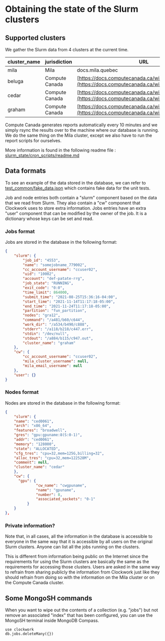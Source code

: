 # Obtaining the state of the Slurm clusters

## Supported clusters

We gather the Slurm data from 4 clusters at the current time.

| cluster_name | jurisdiction   | URL |
|--------------|----------------|-----|
| mila         | Mila           | docs.mila.quebec |
| beluga       | Compute Canada | [https://docs.computecanada.ca/wiki/B%C3%A9luga/en](https://docs.computecanada.ca/wiki/B%C3%A9luga/en) |
| cedar        | Compute Canada | [https://docs.computecanada.ca/wiki/Cedar/en](https://docs.computecanada.ca/wiki/Cedar/en) |
| graham       | Compute Canada | [https://docs.computecanada.ca/wiki/Graham/en](https://docs.computecanada.ca/wiki/Graham/en)|

Compute Canada generates reports automatically every 10 minutes
and we simply rsync the results over to the machine where our
database is running. We do the same thing on the Mila cluster,
except we also have to run the report scripts for ourselves.

More information is found in the following readme file :
[slurm_state/cron_scripts/readme.md](https://github.com/mila-iqia/clockwork/tree/master/slurm_state/cron_scripts)

## Data formats

To see an example of the data stored in the database,
we can refer to
[test_common/fake_data.json](https://github.com/mila-iqia/clockwork/tree/master/test_common/fake_data.json)
which contains fake data for the unit tests.

Job and node entries both contain a "slurm" component based
on the data that we read from Slurm.
They also contain a "cw" component that Clockwork uses
to store extra information.
Jobs entries have an extra "user" component that can be
modified by the owner of the job. It is a dictionary
whose keys can be set and read.

### Jobs format

Jobs are stored in the database in the following format:
```json
{
    "slurm": {
        "job_id": "4553",
        "name": "somejobname_779002",
        "cc_account_username": "ccuser02",
        "uid": "10002",
        "account": "def-patate-rrg",
        "job_state": "RUNNING",
        "exit_code": "0:0",
        "time_limit": 864000,
        "submit_time": "2021-08-25T15:36:16-04:00",
        "start_time": "2021-11-14T11:17:18-05:00",
        "end_time": "2021-11-24T11:17:18-05:00",
        "partition": "fun_partition",
        "nodes": "gra12",
        "command": "/a481/b60/c644",
        "work_dir": "/a534/b490/c888",
        "stderr": "/a118/b218/c447.err",
        "stdin": "/dev/null",
        "stdout": "/a884/b115/c947.out",
        "cluster_name": "graham"
    },
    "cw": {
        "cc_account_username": "ccuser02",
        "mila_cluster_username": null,
        "mila_email_username": null
    },
    "user": {}
}
```

### Nodes format

Nodes are stored in the database in the following format:

```json
{
    "slurm": {
    "name": "ced0061",
    "arch": "x86_64",
    "features": "broadwell",
    "gres": "gpu:gpuname:8(S:0-1)",
    "addr": "ced0061",
    "memory": "128000",
    "state": "ALLOCATED",
    "cfg_tres": "cpu=32,mem=125G,billing=32",
    "alloc_tres": "cpu=32,mem=122528M",
    "comment": null,
    "cluster_name": "cedar"
    },
    "cw": {
      "gpu": {
              "cw_name": "cwgpuname",
              "name": "gpuname",
              "number": 8,
              "associated_sockets": "0-1"
          }
    }
},
```

### Private information?

Note that, in all cases, all the information in the database
is accessible to everyone in the same way that it is accessible
by all users on the original Slurm clusters. Anyone can list
all the jobs running on the clusters.

This is different from information being public on the Internet
since the requirements for using the Slurm clusters are basically
the same as the requirements for accessing those clusters.
Users are asked in the same way to refrain from sharing publicly
the information from Clockwork just like they should refrain
from doing so with the information on the Mila cluster or
on the Compute Canada cluster.

## Some MongoSH commands

When you want to wipe out the contents of a collection (e.g. "jobs")
but not remove an associated "index" that has been configured,
you can use the MongoSH terminal inside MongoDB Compass.
```
use clockwork
db.jobs.deleteMany({})
```
